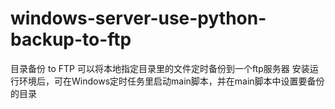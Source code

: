 # windows-server-use-python-backup-to-ftp
目录备份 to FTP
可以将本地指定目录里的文件定时备份到一个ftp服务器
安装运行环境后，可在Windows定时任务里启动main脚本，并在main脚本中设置要备份的目录
